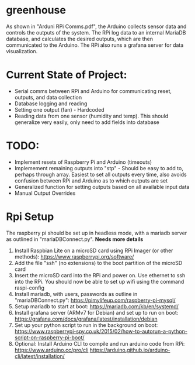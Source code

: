 # greenhouse

As shown in "Arduni RPi Comms.pdf", the Arduino collects sensor data and controls the outputs of the system. The RPi log data to an internal MariaDB database, and calculates the desired outputs, which are then communicated to the Arduino. The RPi also runs a grafana server for data visualization.

# Current State of Project:
- Serial comms between RPi and Arduino for communicating reset, outputs, and data collection
- Database logging and reading
- Setting one output (fan) - Hardcoded
- Reading data from one sensor (humidity and temp). This should generalize very easily, only need to add fields into database

# TODO:
- Implement resets of Raspberry Pi and Arduino (timeouts)
- Implemement remaining outputs into "stp" - Should be easy to add to, perhaps through array. Easiest to set all outputs every time, also avoids confusion between RPi and Arduino as to which outputs are set
- Generalized function for setting outputs based on all available input data
- Manual Output Overrides

# Rpi Setup
The raspberry pi should be set up in headless mode, with a mariadb server as outlined in "mariaDBConnect.py". **Needs more details**

1. Install Raspbian Lite on a microSD card using RPi Imager (or other methods):
https://www.raspberrypi.org/software/
2. Add the file "ssh" (no extensions) to the boot partition of the microSD card
3. Insert the microSD card into the RPi and power on. Use ethernet to ssh into the RPi. You should now be able to set up wifi using the command raspi-config
4. Install mariadb, with users, passwords as outline in "mariaDBConnect.py": https://pimylifeup.com/raspberry-pi-mysql/
5. Setup mariadb to start at boot: https://mariadb.com/kb/en/systemd/
6. Install grafana server (ARMv7 for Debian) and set up to run on boot: https://grafana.com/docs/grafana/latest/installation/debian
7. Set up your python script to run in the background on boot: https://www.raspberrypi-spy.co.uk/2015/02/how-to-autorun-a-python-script-on-raspberry-pi-boot/
8. Optional: Install Arduino CLI to compile and run arduino code from RPi: https://www.arduino.cc/pro/cli https://arduino.github.io/arduino-cli/latest/installation/
